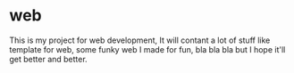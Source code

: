 # web
This is my project for web development, It will contant a lot of stuff like template for web, some funky web I made for fun, bla bla bla but I hope it'll get better and better. 
